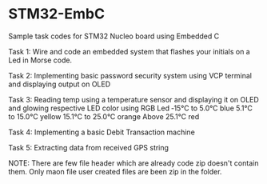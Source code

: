 # STM32-EmbC
Sample task codes for STM32 Nucleo board using Embedded C


Task 1: Wire and code an embedded system that flashes your initials on a Led in Morse code.


Task 2: Implementing basic password security system using VCP terminal and displaying output on OLED


Task 3: Reading temp using a temperature sensor and displaying it on OLED and glowing respective LED color using RGB Led
            ‐15°C   to   5.0°C     blue
            5.1°C   to 15.0°C   yellow
            15.1°C to 25.0°C   orange
            Above 25.1°C      red
            
            
Task 4: Implementing a basic Debit Transaction machine 


Task 5: Extracting data from received GPS string 


NOTE: There are few file header which are already code zip doesn't contain them. Only maon file user created files are been zip in the folder.
